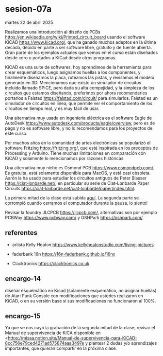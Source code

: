 # sesion-07a

martes 22 de abril 2025

Realizamos una introducción al diseño de PCBs <https://en.wikipedia.org/wiki/Printed_circuit_board> usando el software KiCAD <https://www.kicad.org/>, que ha ganado muchos adeptos en la última decada, debido en parte a ser software libre, gratuito y de fuente abierta. Gran parte de los ejemplos actuales que vemos en el curso están diseñados desde cero o portados a KiCad desde otros programas.

KiCAD es una suite de softwares, hoy aprendimos de la herramienta para crear esquemáticos, luego asignamos huellas a los componentes, y finalmente diseñamos la placa, ruteamos las pistas, y revisamos el modelo generado en 3D. Mencionamos que existe un simulador de circuitos incluido llamado SPICE, pero dada su alta compejidad, y la simpleza de los circuitos que estamos diseñando, preferimos por ahora recomendarles portarlos a Falstad <https://falstad.com/circuit/> para simularlos. Falstad es un simulador de circuitos en línea, que permite ver el comportamiento de los circuitos en tiempo real, y es muy fácil de usar.

Una alternativa muy usada en ingeniería eléctrica es el software Eagle de AutoDesk <https://www.autodesk.com/products/eagle/overview>, pero es de pago y no es software libre, y no lo recomendamos para los proyectos de este curso.

Por muchos años en la comunidad de artes electrónicas se popularizó el software Fritzing <https://fritzing.org/>, que está inspirada en los preceptos de Processing y Arduino. Tiene muchas limitaciones en comparación con KiCAD y solamente lo mencionamos por razones históricas.

Una alternativa muy nicho es Osmond PCB <https://www.osmondpcb.com/>. Es gratuita, está solamente disponible para MacOS, y está casi obsoleta. Aarón la ha usado para estudiar los circuitos antiguos de Peter Blasser <https://ciat-lonbarde.net/>, en particular su serie de Ciat-Lonbarde Paper Circuits <https://ciat-lonbarde.net/ciat-lonbarde/paper/index.html>.

La primera mitad de la clase está subida [aquí](https://www.youtube.com/watch?v=BSoLmUInDlQ&feature=youtu.be). La segunda parte se corrompió cuando cerramos el computador durante la pausa, lo siento!

Revisar la foundry JLCPCB <https://jlcpcb.com/>, alternativas son por ejemplo PCBWay <https://www.pcbway.com/> y OSHPark <https://oshpark.com/>.

## referentes

* artista Kelly Heaton <https://www.kellyheatonstudio.com/living-pictures>

* faderbank 16n <https://16n-faderbank.github.io/16nx>

* Clacktronics <https://clacktronics.co.uk>

## encargo-14

diseñar esquemático en Kicad (solamente esquemático, no asignar huellas) de Atari Punk Console con modificaciones que ustedes realizaron en KiCAD, o en su versión base si sus modificaciones no funcionaron al 100%.

## encargo-15

Ya que se nos cayó la grabación de la segunda mitad de la clase, revisar el Manual de supervivencia de KiCA disponible en <<https://misaa.notion.site/Manual-de-supervivencia-para-KiCAD-8cc756e79ced4271ad575874aaa3497e> y plantear 2 dudas y/o aprendizajes importantes, que quieran compartir en la próxima clase.
